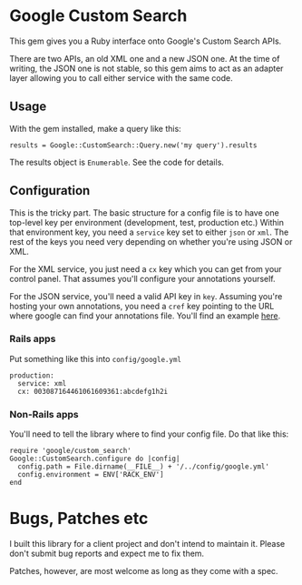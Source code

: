 # Google Custom Search

This gem gives you a Ruby interface onto Google's Custom Search APIs.

There are two APIs, an old XML one and a new JSON one. At the time of writing, the JSON one is not 
stable, so this gem aims to act as an adapter layer allowing you to call either service with the same
code.

## Usage

With the gem installed, make a query like this:

    results = Google::CustomSearch::Query.new('my query').results

The results object is `Enumerable`. See the code for details.

## Configuration

This is the tricky part. The basic structure for a config file is to have one top-level key per environment (development, test, production etc.) Within that environment key, you need a `service` key set to either `json` or `xml`. The rest of the keys you need very depending on whether you're using JSON or XML.

For the XML service, you just need a `cx` key which you can get from your control panel. That assumes you'll configure your annotations yourself.

For the JSON service, you'll need a valid API key in `key`. Assuming you're hosting your own annotations, you need a `cref` key pointing to the URL where google can find your annotations file. You'll find an example [here](https://raw.github.com/mattwynne/google-custom_search/master/spec/fixtures/json_api_annotations.xml).

### Rails apps

Put something like this into `config/google.yml`

    production:
      service: xml
      cx: 003087164461061609361:abcdefg1h2i

### Non-Rails apps

You'll need to tell the library where to find your config file. Do that like this:

    require 'google/custom_search'
    Google::CustomSearch.configure do |config|
      config.path = File.dirname(__FILE__) + '/../config/google.yml'
      config.environment = ENV['RACK_ENV']
    end

# Bugs, Patches etc

I built this library for a client project and don't intend to maintain it. Please don't submit bug reports and expect me to fix them. 

Patches, however, are most welcome as long as they come with a spec.
